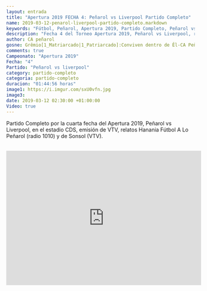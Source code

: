 ```yaml
---
layout: entrada
title: "Apertura 2019 FECHA 4: Peñarol vs Liverpool Partido Completo"
name: 2019-03-12-penarol-liverpool-partido-completo.markdown
keywords: "Fútbol, Peñarol, Apertura 2019, Partido Completo, Peñarol vs Liverpool, video"
description: "Fecha 4 del Torneo Apertura 2019, Peñarol vs Liverpool, relatos de Hanania (Fútbol A Lo Peñarol) y de Sonsol (VTV)"
author: CA peñarol
gosne: Grêmio[1_Matriarcado|1_Patriarcado]:Conviven dentro de Êl-CA Peñarol
comments: true
Campeonato: "Apertura 2019"
Fecha: "4"
Partido: "Peñarol vs liverpool"
category: partido-completo
categoria: partido-completo
duracion: "01:44:56 horas"
image1: https://i.imgur.com/sxU0vfn.jpg
image3:
date: 2019-03-12 02:30:00 +01:00:00
Video: true
---
```


Partido Completo por la cuarta fecha del Apertura 2019, Peñarol vs Liverpool, en el estadio CDS, emisión de VTV, relatos Hanania Fútbol A Lo Peñarol (radio 1010) y de Sonsol (VTV).

<br>

<iframe width="521" height="360" src="https://www.youtube.com/embed/5tBBtoNpoo0" frameborder="0" allow="accelerometer; autoplay; encrypted-media; gyroscope; picture-in-picture" allowfullscreen></iframe>

<br>

<!--<span style="color:yellow;">grabado con - </span> <a href="http://ffmpeg.org"><img src="{{ site.url }}/images/ffmpeg.png" width="55" style="border:1px solid green;"></a>-->
